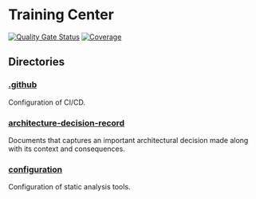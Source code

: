 # Training Center
[![Quality Gate Status]()]()
[![Coverage]()]()

## Directories
### [.github](./.github)
Configuration of CI/CD.

### [architecture-decision-record](./architecture-decision-record)
Documents that captures an important architectural decision made along with its context and consequences.

### [configuration](./configuration)
Configuration of static analysis tools.
